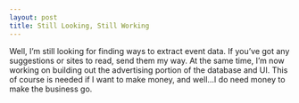 ```yaml
---
layout: post
title: Still Looking, Still Working
---
```

Well, I’m still looking for finding ways to extract event data. If you’ve got any suggestions or sites to read, send them my way. At the same time, I’m now working on building out the advertising portion of the database and UI. This of course is needed if I want to make money, and well…I do need money to make the business go.
